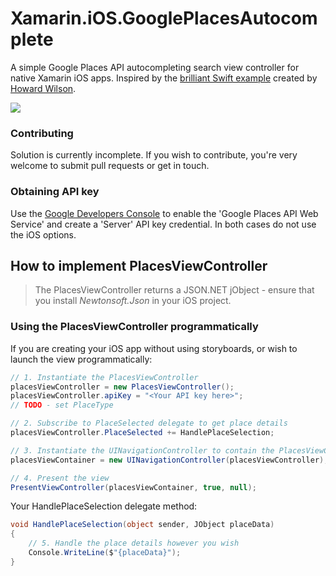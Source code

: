 # Xamarin.iOS.GooglePlacesAutocomplete

A simple Google Places API autocompleting search view controller for native Xamarin iOS apps. Inspired by the [brilliant Swift example](https://github.com/watsonbox/ios_google_places_autocomplete) created by [Howard Wilson](http://watsonbox.github.com/).

 <td align="center"><img src="https://1.bp.blogspot.com/-boNRr4Kj-Jw/V8luLjb11-I/AAAAAAAAEvI/Bc9xI4JUkl0FzJMciMLPOKQGKVfhUAS4wCLcB/s320/GPA_example.png"/></td>

### Contributing
Solution is currently incomplete. If you wish to contribute, you're very welcome to submit pull requests or get in touch.

### Obtaining API key
Use the [Google Developers Console](https://console.developers.google.com/) to enable the 'Google Places API Web Service' and create a 'Server' API key credential. In both cases do not use the iOS options.

## How to implement PlacesViewController

>The PlacesViewController returns a JSON.NET jObject - ensure that you install *Newtonsoft.Json* in your iOS project. 

### Using the PlacesViewController programmatically
If you are creating your iOS app without using storyboards, or wish to launch the view programmatically:

```csharp
// 1. Instantiate the PlacesViewController
placesViewController = new PlacesViewController();
placesViewController.apiKey = "<Your API key here>";
// TODO - set PlaceType

// 2. Subscribe to PlaceSelected delegate to get place details
placesViewController.PlaceSelected += HandlePlaceSelection;

// 3. Instantiate the UINavigationController to contain the PlacesViewController
placesViewContainer = new UINavigationController(placesViewController);

// 4. Present the view
PresentViewController(placesViewContainer, true, null);
```
Your HandlePlaceSelection delegate method:

```csharp
void HandlePlaceSelection(object sender, JObject placeData)
{ 
    // 5. Handle the place details however you wish
    Console.WriteLine($"{placeData}");
}
```
